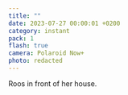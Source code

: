 ```yaml
---
title: ""
date: 2023-07-27 00:00:01 +0200 
category: instant
pack: 1
flash: true
camera: Polaroid Now+
photo: redacted
---
```

Roos in front of her house.
